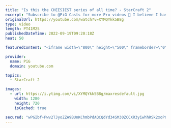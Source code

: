 ```yaml
---
title: "Is this the CHEESIEST series of all time? - StarCraft 2"
excerpt: "Subscribe to @PiG Casts for more Pro videos 🐷 I believe I have found the cheesiest pro series ever in this best of 5 match between Astrea (Protoss) and Percival (Terran) from Wardi's tournament -- 🐷 Second Channel for Learning StarCraft 2: https://www.youtube.com/c/PiGRandom 🐷 Third Channel for daily"
originalUrl: https://youtube.com/watch?v=XYMQYkk5B8g
type: video
length: PT41M2S
publishedDateTime: 2022-09-19T09:20:18Z
heat: 50

featuredContent: "<iframe width=\"800\" height=\"500\" frameborder=\"0\" src=\"https://www.youtube.com/embed/XYMQYkk5B8g\" allow=\"accelerometer; autoplay; encrypted-media; gyroscope; picture-in-picture\" allowfullscreen></iframe>"

provider:
  name: PiG
  domain: youtube.com

topics:
  - StarCraft 2

images:
  - url: https://i.ytimg.com/vi/XYMQYkk5B8g/maxresdefault.jpg
    width: 1280
    height: 720
    isCached: true

secured: "wPGIbf+Pwv2TJyoZZA9BUnKChmbPdAQCQdYd34SM30ZCCXR3yiwhhRSk2xoPQsSSHb7gqLxmcNq/V0rlCDJfkE7A1PPgfp3ICw3A2PAlW0mNx/SKfO3jaiwekvvIvmw3WUoHgUe2gzcxMN0jDrOabj5evYSojolSLhpV5aDDLVg7DlUXMEUKZi794LXO4ziWpF3XJnhEdcUZUg93M1udMiqHXWyU9snOSH16A3KRXGQYxeGFcZKqvVSSt+W4IpvkLX4WZ2OMikeidF5vAGPN9NL0TCMosmeRmSGqaxxXxV2FhVUfx/Z1ZQlNcniTnco0/flyWlSKKNchzunu/MBFRIgyiZLG+ADboiH8nbIODpD9T6Rp68x6Ju2hvAyzi4TOMe46x29B9TA1mSjc19zu7i/GsdWkzwC6R2fw6ajh+v4=;jz5wytA6lIlsV7eLp6isYA=="
---
```


